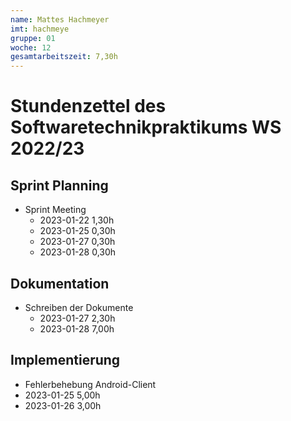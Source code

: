```yaml
---
name: Mattes Hachmeyer
imt: hachmeye
gruppe: 01
woche: 12
gesamtarbeitszeit: 7,30h
---
```


<!--
Jeder Eintrag stellt eine gesonderte Tätigkeit dar und ist als (Listen-)Stichpunkt unter der korrekten Kategorie einzuordnen.
Dieser ist mit dem Datum (im ISO Format) und der Dauer (in Stunden und Minuten) zu versehen (als sub-Listenstichpunkt).
Sollte sich die Arbeit an diesem Eintrag über mehrere Tage erstrecken, so können mehrere Unterpunkte genutzt werden.
Zum Beispiel:

## Dokumentation
- Vorbereitung des Testdokuments
  - 2022-10-12 2,00h
  - 2022-10-13 0,15h

Die Summe aller Stunden wird oben unter `gesamtarbeitszeit` im selben Format eingetragen (also z.B. 14,45h).

Die Datei wird wie folgt benannt: `stundenzettel_<woche (mit führender 0, falls einstellig>_<IMT Kürzel>.md`,
also zum Beispiel: `stundenzettel_01_maxm.md` oder `stundenzettel_10_maxm.md`.
-->

# Stundenzettel des Softwaretechnikpraktikums WS 2022/23



## Sprint Planning
- Sprint Meeting
  - 2023-01-22 1,30h
  - 2023-01-25 0,30h
  - 2023-01-27 0,30h
  - 2023-01-28 0,30h

## Dokumentation
- Schreiben der Dokumente
  - 2023-01-27 2,30h
  - 2023-01-28 7,00h

## Implementierung
-  Fehlerbehebung Android-Client
  - 2023-01-25 5,00h
  - 2023-01-26 3,00h
